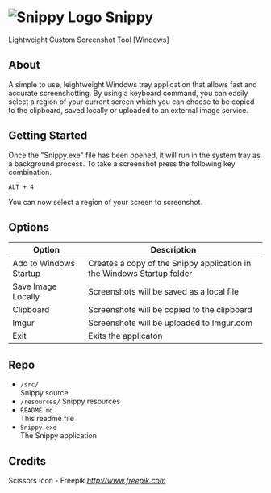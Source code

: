 # ![Snippy Logo](https://i.imgur.com/ogslEmX.png) Snippy

Lightweight Custom Screenshot Tool [Windows]

## About

A simple to use, leightweight Windows tray application that allows fast and accurate screenshotting. By using a keyboard command, you can easily select a region of your current screen which you can choose to be copied to the clipboard, saved locally or uploaded to an external image service.


## Getting Started

Once the "Snippy.exe" file has been opened, it will run in the system tray as a background process. 
To take a screenshot press the following key combination.

```
ALT + 4
```

You can now select a region of your screen to screenshot.

## Options


| Option		 | Description								  |
| ---------------------- | ---------------------------------------------------------------------- |
| Add to Windows Startup | Creates a copy of the Snippy application in the Windows Startup folder |
| Save Image Locally     | Screenshots will be saved as a local file                              |
| Clipboard              | Screenshots will be copied to the clipboard                            |
| Imgur                  | Screenshots will be uploaded to Imgur.com                              |
| Exit                   | Exits the applicaton                                                   |

## Repo

- `/src/`	
	Snippy source
- `/resources/`	
	Snippy resources
- `README.md`	
	This readme file
- `Snippy.exe`	
	The Snippy application

## Credits

Scissors Icon - Freepik _http://www.freepik.com_